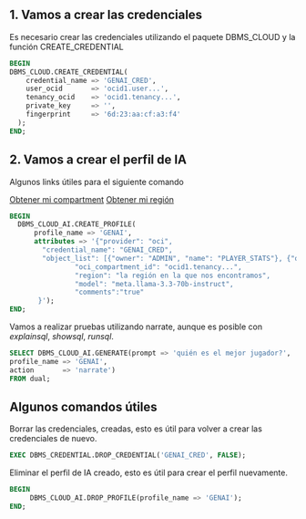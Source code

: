 ## 1. Vamos a crear las credenciales 

Es necesario crear las credenciales utilizando el paquete DBMS_CLOUD y la función CREATE_CREDENTIAL

```sql
BEGIN
DBMS_CLOUD.CREATE_CREDENTIAL(
    credential_name => 'GENAI_CRED',
    user_ocid       => 'ocid1.user...',
    tenancy_ocid    => 'ocid1.tenancy...',
    private_key     => '',
    fingerprint     => '6d:23:aa:cf:a3:f4'
  );
END;
```

## 2. Vamos a crear el perfil de IA 

Algunos links útiles para el siguiente comando

[Obtener mi compartment](https://cloud.oracle.com/identity/compartments)
[Obtener mi región](https://cloud.oracle.com/regions)


```sql
BEGIN                                                                        
  DBMS_CLOUD_AI.CREATE_PROFILE(                                              
      profile_name => 'GENAI',                                                             
      attributes => '{"provider": "oci",                                                                   
        "credential_name": "GENAI_CRED",                                     
        "object_list": [{"owner": "ADMIN", "name": "PLAYER_STATS"}, {"owner": "ADMIN", "name": "PL_TEAMS_2025"}],
                "oci_compartment_id": "ocid1.tenancy...",
                "region": "la región en la que nos encontramos",
                "model": "meta.llama-3.3-70b-instruct",
                "comments":"true"      
       }');                                                                  
END;                                                                                                          ```
```

Vamos a realizar pruebas utilizando narrate, aunque es posible con _explainsql_, _showsql_, _runsql_.

```sql
SELECT DBMS_CLOUD_AI.GENERATE(prompt => 'quién es el mejor jugador?',
profile_name => 'GENAI',
action       => 'narrate')
FROM dual;
```

## Algunos comandos útiles

Borrar las credenciales, creadas, esto es útil para volver a crear las credenciales de nuevo.

```sql
EXEC DBMS_CREDENTIAL.DROP_CREDENTIAL('GENAI_CRED', FALSE);
```

Eliminar el perfil de IA creado, esto es útil para crear el perfil nuevamente.
```sql
BEGIN
     DBMS_CLOUD_AI.DROP_PROFILE(profile_name => 'GENAI');
END;
```